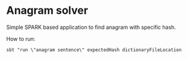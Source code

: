 # Anagram solver

Simple SPARK based application to find anagram with specific hash.

How to run:

```
sbt "run \"anagram sentence\" expectedHash dictionaryFileLocation
```